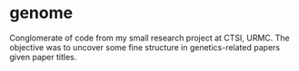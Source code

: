 # genome
Conglomerate of code from my small research project at CTSI, URMC. The objective was to uncover some fine structure in genetics-related papers given paper titles.
